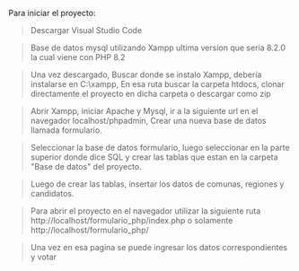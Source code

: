 Para iniciar el proyecto:

>Descargar Visual Studio Code

>Base de datos mysql utilizando Xampp ultima version que seria 8.2.0 la cual viene con PHP 8.2

>Una vez descargado, Buscar donde se instalo Xampp, debería instalarse en C:\xampp\, En esa ruta buscar la carpeta htdocs, clonar directamente el proyecto en dicha carpeta o descargar como zip

>Abrir Xampp, iniciar Apache y Mysql, ir a la siguiente url en el navegador localhost/phpadmin, Crear una nueva base de datos llamada formulario.

>Seleccionar la base de datos formulario, luego seleccionar en la parte superior donde dice SQL y crear las tablas que estan en la carpeta "Base de datos" del proyecto.

>Luego de crear las tablas, insertar los datos de comunas, regiones y candidatos.

>Para abrir el proyecto en el navegador utilizar la siguiente ruta http://localhost/formulario_php/index.php o solamente http://localhost/formulario_php/

>Una vez en esa pagina se puede ingresar los datos correspondientes y votar
